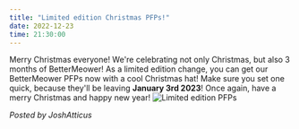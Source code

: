 ```yaml
---
title: "Limited edition Christmas PFPs!"
date: 2022-12-23
time: 21:30:00
---
```

Merry Christmas everyone! We're celebrating not only Christmas, but also 3 months of BetterMeower! As a limited edition change, you can get our BetterMeower PFPs now with a cool Christmas hat! Make sure you set one quick, because they'll be leaving **January 3rd 2023**! Once again, have a merry Christmas and happy new year!
![Limited edition PFPs](https://user-images.githubusercontent.com/72828296/209145382-56bd949e-af97-4168-87a2-70587fe8ae84.png)

*Posted by JoshAtticus*

<script src="https://utteranc.es/client.js"
        repo="BetterMeower-Project/Blog"
        issue-term="title"
        label="comment"
        theme="preferred-color-scheme"
        crossorigin="anonymous"
        async>
</script>
